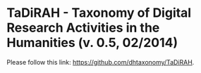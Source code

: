 TaDiRAH - Taxonomy of Digital Research Activities in the Humanities (v. 0.5, 02/2014)
=====================================================================================

Please follow this link: <a href="https://github.com/dhtaxonomy/TaDiRAH">https://github.com/dhtaxonomy/TaDiRAH</a>. 
